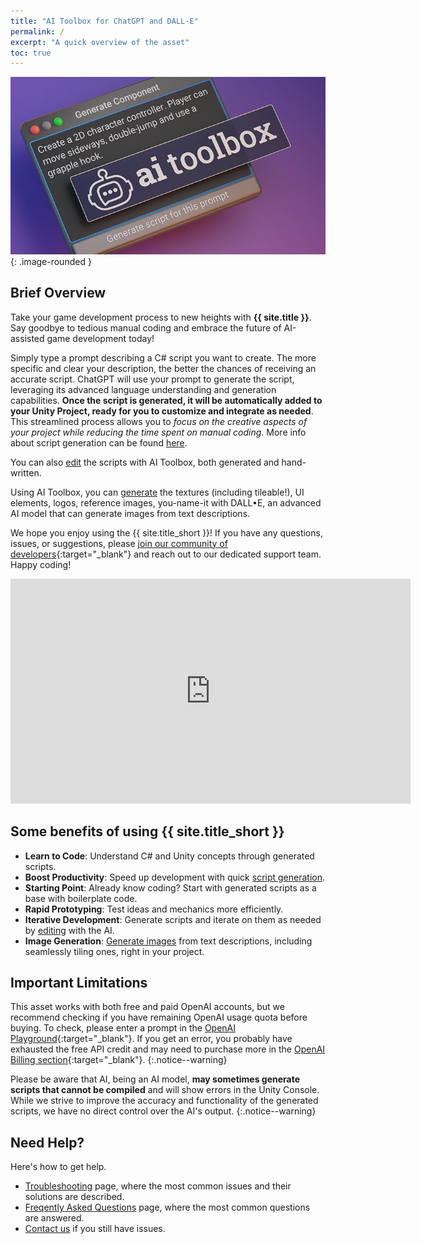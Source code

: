 ```yaml
---
title: "AI Toolbox for ChatGPT and DALL·E"
permalink: /
excerpt: "A quick overview of the asset"
toc: true
---
```


![](../assets/images/banners/sg-banner-1.png){: .image-rounded }

## Brief Overview
Take your game development process to new heights with **{{ site.title }}**. Say goodbye to tedious manual coding and embrace the future of AI-assisted game development today!

Simply type a prompt describing a C# script you want to create. The more specific and clear your description, the better the chances of receiving an accurate script. ChatGPT will use your prompt to generate the script, leveraging its advanced language understanding and generation capabilities. **Once the script is generated, it will be automatically added to your Unity Project, ready for you to customize and integrate as needed**. This streamlined process allows you to _focus on the creative aspects of your project while reducing the time spent on manual coding_. More info about script generation can be found [here](/getting-started/#generating-a-script-with-chatgpt-prompt-window).

You can also [edit](/getting-started/#editing-the-script-with-chatgpt-prompt-window) the scripts with AI Toolbox, both generated and hand-written.

Using AI Toolbox, you can [generate](/getting-started/#generating-images-with-dalle) the textures (including tileable!), UI elements, logos, reference images, you-name-it with DALL•E, an advanced AI model that can generate images from text descriptions.

We hope you enjoy using the {{ site.title_short }}! If you have any questions, issues, or suggestions, please [join our community of developers](https://discord.gg/xqfh46kKfw){:target="_blank"} and reach out to our dedicated support team. Happy coding!

<iframe width="640" height="360" src="https://www.youtube.com/embed/cNq-uCBq5yU" title="YouTube video player" frameborder="0" allow="accelerometer; autoplay; clipboard-write; encrypted-media; gyroscope; picture-in-picture" allowfullscreen></iframe>

## Some benefits of using {{ site.title_short }}

- **Learn to Code**: Understand C# and Unity concepts through generated scripts.
- **Boost Productivity**: Speed up development with quick [script generation](/getting-started/#generating-a-script-with-chatgpt-prompt-window).
- **Starting Point**: Already know coding? Start with generated scripts as a base with boilerplate code.
- **Rapid Prototyping**: Test ideas and mechanics more efficiently.
- **Iterative Development**: Generate scripts and iterate on them as needed by [editing](/getting-started/#editing-the-script-with-chatgpt-prompt-window) with the AI.
- **Image Generation**: [Generate images](/getting-started/#generating-images-with-dalle) from text descriptions, including seamlessly tiling ones, right in your project.
<!-- - **Enhance Creativity**: Explore new approaches with AI suggestions. -->

## Important Limitations

This asset works with both free and paid OpenAI accounts, but we recommend checking if you have remaining OpenAI usage quota before buying. To check, please enter a prompt in the [OpenAI Playground](https://platform.openai.com/playground){:target="_blank"}. If you get an error, you probably have exhausted the free API credit and may need to purchase more in the [OpenAI Billing section](https://platform.openai.com/account/billing/overview){:target="_blank"}.
{:.notice--warning}

Please be aware that AI, being an AI model, **may sometimes generate scripts that cannot be compiled** and will show errors in the Unity Console. While we strive to improve the accuracy and functionality of the generated scripts, we have no direct control over the AI's output.
{:.notice--warning}

## Need Help?

Here's how to get help.
- [Troubleshooting](/troubleshooting/) page, where the most common issues and their solutions are described.
- [Freqently Asked Questions](/faq/) page, where the most common questions are answered.
- [Contact us](/contact-details/) if you still have issues.

